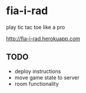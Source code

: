 # fia-i-rad
play tic tac toe like a pro 

http://fia-i-rad.herokuapp.com

## TODO 
* deploy instructions
* move game state to server 
* room functionality 
